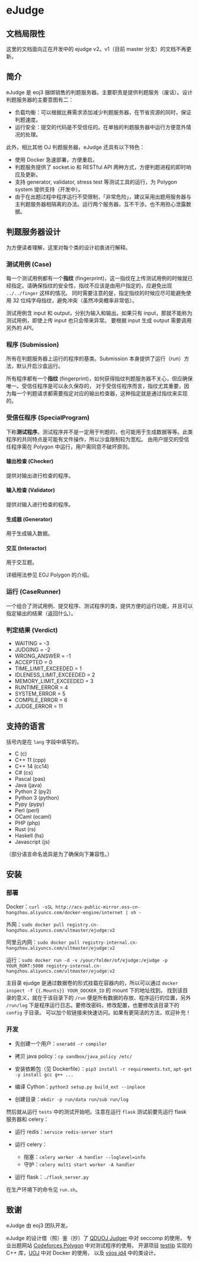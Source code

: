 # eJudge

## 文档局限性

这里的文档面向正在开发中的 ejudge v2。v1（目前 master 分支）的文档不再更新。

## 简介

eJudge 是 eoj3 捆绑销售的判题服务器。主要职责是提供判题服务（废话）。设计判题服务器的主要意图有二：

- 负载均衡：可以根据比赛需求添加减少判题服务器，在节省资源的同时，保证判题速度。
- 运行安全：提交的代码是不受信任的。在单独的判题服务器中运行方便意外情况的处理。

此外，相比其他 OJ 判题服务器，eJudge 还具有以下特色：

- 使用 Docker 急速部署，方便重启。
- 判题服务提供了 socket.io 和 RESTful API 两种方式，方便判题进程的即时响应及更新。
- 支持 generator, validator, stress test 等测试工具的运行，为 Polygon system 提供支持（开发中）。
- 由于在出题过程中程序运行不受限制，「非常危险」，建议采用出题用服务器与主判题服务器相隔离的办法。运行两个服务器，互不干涉。也不用担心泄露数据。

## 判题服务器设计

为方便读者理解，这里对每个类的设计初衷进行解释。

### 测试用例 (Case)

每一个测试用例都有一个**指纹** (fingerprint)，这一指纹在上传测试用例的时候就已经指定。请确保指纹的安全性，指纹不应该是由用户指定的，应避免出现 `../../finger` 这样的情况。
同时需要注意的是，指定指纹的时候应尽可能避免使用 32 位纯字母指纹，避免冲突（虽然冲突概率非常低）。

测试用例含 input 和 output，分别为输入和输出。如果只有 input，那就不能称为测试用例，即使上传 input 也只会带来异常。
要根据 input 生成 output 需要调用另外的 API。

### 程序 (Submission)

所有在判题服务器上运行的程序的基类。Submission 本身提供了运行（run）方法，默认开启沙盒运行。

所有程序都有一个**指纹** (fingerprint)，如何获得指纹判题服务器不关心，但应确保唯一。受信任程序是可以永久保存的，
对于受信任程序而言，指纹尤其重要，因为每一个判题请求都需要指定对应的输出检查器，这种指定就是通过指纹来实现的。

### 受信任程序 (SpecialProgram)

下称**测试程序**。测试程序并不是一定用于判题的，也可能用于生成数据等等。此类程序的共同特点是可能有文件操作，所以沙盒限制较为宽松。
由用户提交的受信任程序需在 Polygon 中运行，用户需同意不破坏原则。

#### 输出检查 (Checker)

提供对输出进行检查的程序。

#### 输入检查 (Validator)

提供对输入进行检查的程序。

#### 生成器 (Generator)

用于生成输入数据。

#### 交互 (Interactor)

用于交互题。

详细用法参见 EOJ Polygon 的介绍。

### 运行 (CaseRunner)

一个组合了测试用例、提交程序、测试程序的类，提供方便的运行功能，并且可以指定输出的结果（返回什么）。

### 判定结果 (Verdict)

+ WAITING = -3
+ JUDGING = -2
+ WRONG_ANSWER = -1
+ ACCEPTED = 0
+ TIME_LIMIT_EXCEEDED = 1
+ IDLENESS_LIMIT_EXCEEDED = 2
+ MEMORY_LIMIT_EXCEEDED = 3
+ RUNTIME_ERROR = 4
+ SYSTEM_ERROR = 5
+ COMPILE_ERROR = 6
+ JUDGE_ERROR = 11

## 支持的语言

括号内是在 `lang` 字段中填写的。

+ C (c)
+ C++ 11 (cpp)
+ C++ 14 (cc14)
+ C# (cs)
+ Pascal (pas)
+ Java (java)
+ Python 2 (py2)
+ Python 3 (python)
+ Pypy (pypy)
+ Perl (perl)
+ OCaml (ocaml)
+ PHP (php)
+ Rust (rs)
+ Haskell (hs)
+ Javascript (js)

（部分语言命名诡异是为了确保向下兼容性。）

## 安装

### 部署

Docker：`curl -sSL http://acs-public-mirror.oss-cn-hangzhou.aliyuncs.com/docker-engine/internet | sh -`

外网：`sudo docker pull registry.cn-hangzhou.aliyuncs.com/ultmaster/ejudge:v2`

阿里云内网：`sudo docker pull registry-internal.cn-hangzhou.aliyuncs.com/ultmaster/ejudge:v2`

运行：`sudo docker run -d -v /your/folder/of/ejudge:/ejudge -p YOUR_RORT:5000 registry-internal.cn-hangzhou.aliyuncs.com/ultmaster/ejudge:v2`

主目录 ejudge 是通过数据卷的形式挂载在容器内的，所以可以通过 `docker inspect -f {{.Mounts}} YOUR_DOCKER_ID` 的 mount 下的地址找到。
找到该目录的意义，就在于该目录下的 `/run` 便是所有数据的存放、程序运行的位置，另外 `/run/log` 下是程序运行日志。要修改密码，修改配置，也要修改该目录下的 `config` 子目录。
可以加个软链接来快速访问。如果有更简洁的方法，欢迎补充！

### 开发

+ 先创建一个用户：`useradd -r compiler`

+ 拷贝 java policy：`cp sandbox/java_policy /etc/`

+ 安装依赖包（见 Dockerfile）：`pip3 install -r requirements.txt`, `apt-get -y install gcc g++ ...`

+ 编译 Cython：`python3 setup.py build_ext --inplace`

+ 创建目录：`mkdir -p run/data run/sub run/log`

然后就从运行 `tests` 中的测试开始吧。注意在运行 `flask` 测试前要先运行 flask 服务器和 celery：

+ 运行 redis：`service redis-server start`

+ 运行 celery：
    + 阻塞：`celery worker -A handler --loglevel=info`
    + 守护：`celery multi start worker -A handler`

+ 运行 flask：`./flask_server.py`

在生产环境下的命令见 `run.sh`。


## 致谢

eJudge 由 eoj3 团队开发。

eJudge 的设计借（照）鉴（抄）了 [QDUOJ Judger](https://github.com/QingdaoU/Judger/tree/newnew) 中对 seccomp 的使用，
专业出题网站 [Codeforces Polygon](https://polygon.codeforces.com/) 中对测试程序的使用，
开源项目 [testlib](https://github.com/MikeMirzayanov/testlib)
实现的 C++ 库，[UOJ](https://github.com/vfleaking/uoj) 中对 Docker 的使用，
以及 [vijos jd4](https://github.com/vijos/jd4) 中的类设计。

